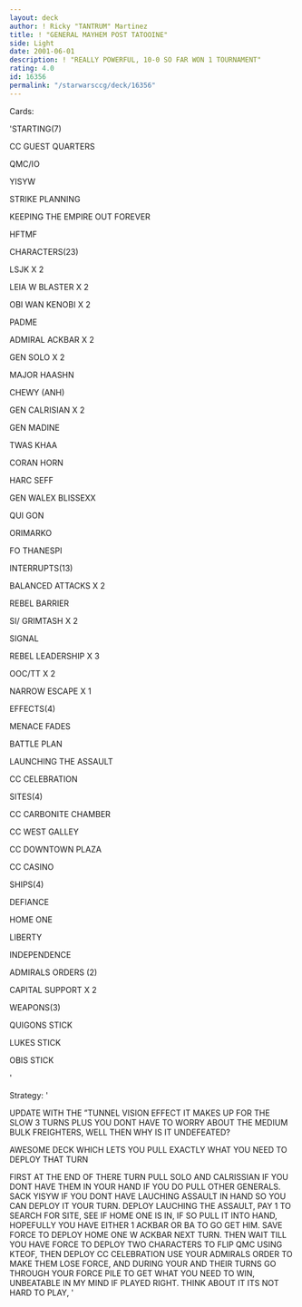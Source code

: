```yaml
---
layout: deck
author: ! Ricky "TANTRUM" Martinez
title: ! "GENERAL MAYHEM POST TATOOINE"
side: Light
date: 2001-06-01
description: ! "REALLY POWERFUL, 10-0 SO FAR WON 1 TOURNAMENT"
rating: 4.0
id: 16356
permalink: "/starwarsccg/deck/16356"
---
```

Cards: 

'STARTING(7)

CC GUEST QUARTERS

QMC/IO

YISYW

STRIKE PLANNING

KEEPING THE EMPIRE OUT FOREVER

HFTMF


CHARACTERS(23)

LSJK X 2

LEIA W BLASTER X 2

OBI WAN KENOBI X 2

PADME

ADMIRAL ACKBAR X 2

GEN SOLO X 2

MAJOR HAASHN

CHEWY (ANH)

GEN CALRISIAN X 2

GEN MADINE

TWAS KHAA

CORAN HORN

HARC SEFF

GEN WALEX BLISSEXX

QUI GON

ORIMARKO

FO THANESPI


INTERRUPTS(13)

BALANCED ATTACKS X 2

REBEL BARRIER

SI/ GRIMTASH X 2

SIGNAL 

REBEL LEADERSHIP X 3

OOC/TT X 2

NARROW ESCAPE X 1


EFFECTS(4)

MENACE FADES

BATTLE PLAN

LAUNCHING THE ASSAULT

CC CELEBRATION


SITES(4)

CC CARBONITE CHAMBER

CC WEST GALLEY

CC DOWNTOWN PLAZA

CC CASINO


SHIPS(4)

DEFIANCE

HOME ONE

LIBERTY

INDEPENDENCE


ADMIRALS ORDERS (2)

CAPITAL SUPPORT X 2


WEAPONS(3)

QUIGONS STICK

LUKES STICK

OBIS STICK

'

Strategy: '

UPDATE  WITH THE ”TUNNEL VISION EFFECT IT MAKES UP FOR THE SLOW 3 TURNS PLUS YOU DONT HAVE TO WORRY ABOUT THE MEDIUM BULK FREIGHTERS, WELL THEN WHY IS IT UNDEFEATED?





AWESOME DECK WHICH LETS YOU PULL EXACTLY WHAT YOU NEED TO DEPLOY THAT TURN


FIRST AT THE END OF THERE TURN PULL SOLO AND CALRISSIAN IF YOU DONT HAVE THEM IN YOUR HAND IF YOU DO PULL OTHER GENERALS. SACK YISYW IF YOU DONT HAVE LAUCHING ASSAULT IN HAND SO YOU CAN DEPLOY IT YOUR TURN. DEPLOY LAUCHING THE ASSAULT, PAY 1 TO SEARCH FOR SITE, SEE IF HOME ONE IS IN, IF SO PULL IT INTO HAND, HOPEFULLY YOU HAVE EITHER 1 ACKBAR OR BA TO GO GET HIM.  SAVE FORCE TO DEPLOY HOME ONE W ACKBAR NEXT TURN.  THEN WAIT TILL YOU HAVE FORCE TO DEPLOY TWO CHARACTERS TO FLIP QMC USING KTEOF, THEN DEPLOY CC CELEBRATION USE YOUR ADMIRALS ORDER TO MAKE THEM LOSE FORCE, AND DURING YOUR AND THEIR TURNS GO THROUGH YOUR FORCE PILE TO GET WHAT YOU NEED TO WIN, UNBEATABLE IN MY MIND IF PLAYED RIGHT.  THINK ABOUT IT ITS NOT HARD TO PLAY,   '
